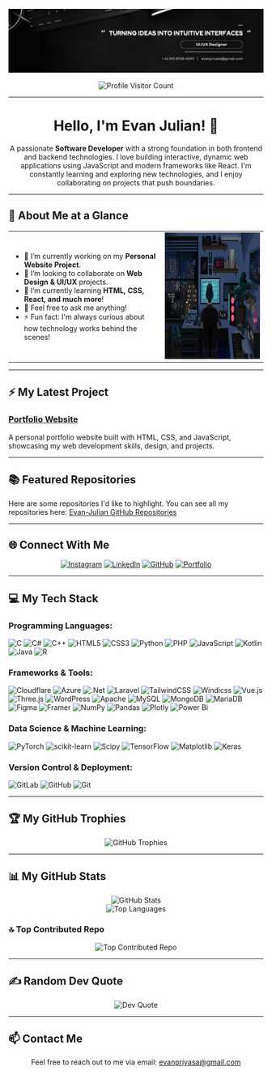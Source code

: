 <p align="center">
  <img src="https://github.com/Evan-Julian/Evan-Julian/blob/main/Banner.jpeg" alt="GitHub Banner" style="max-width:100%;">
</p>

<p align="center">
  <img src="https://komarev.com/ghpvc/?username=Evan-Julian&style=for-the-badge" alt="Profile Visitor Count">
</p>

---

<h1 align="center">Hello, I'm Evan Julian! 👋</h1>

<p align="center">
  A passionate <strong>Software Developer</strong> with a strong foundation in both frontend and backend technologies.
  I love building interactive, dynamic web applications using JavaScript and modern frameworks like React.
  I'm constantly learning and exploring new technologies, and I enjoy collaborating on projects that push boundaries.
</p>

---

## 🚀 About Me at a Glance

<table width="100%">
  <tr>
    <td width="60%">
      <ul>
        <li>🔭 I’m currently working on my <strong>Personal Website Project</strong>.</li>
        <li>👯 I’m looking to collaborate on <strong>Web Design & UI/UX</strong> projects.</li>
        <li>🌱 I’m currently learning <strong>HTML, CSS, React, and much more</strong>!</li>
        <li>💬 Feel free to ask me anything!</li>
        <li>⚡ Fun fact: I'm always curious about how technology works behind the scenes!</li>
      </ul>
    </td>
    <td width="40%" align="center">
      <img src="https://github.com/Evan-Julian/Evan-Julian/blob/main/Profile.gif" alt="About Me Image" width="auto" height="250">
    </td>
  </tr>
</table>

---

## ⚡ My Latest Project

### [Portfolio Website](https://evan-julian.github.io/Portofolio-Website/)
A personal portfolio website built with HTML, CSS, and JavaScript, showcasing my web development skills, design, and projects.

---

## 📚 Featured Repositories

Here are some repositories I'd like to highlight. You can see all my repositories here: [Evan-Julian GitHub Repositories](https://github.com/Evan-Julian?tab=repositories)

---

## 🌐 Connect With Me

<p align="center">
  <a href="https://instagram.com/m.panjull" target="_blank"><img src="https://img.shields.io/badge/Instagram-%23E4405F.svg?style=for-the-badge&logo=Instagram&logoColor=white" alt="Instagram"></a>
  <a href="https://linkedin.com/in/evan-julian" target="_blank"><img src="https://img.shields.io/badge/LinkedIn-%230077B5.svg?style=for-the-badge&logo=linkedin&logoColor=white" alt="LinkedIn"></a>
  <a href="https://github.com/Evan-Julian" target="_blank"><img src="https://img.shields.io/badge/GitHub-%23121011.svg?style=for-the-badge&logo=github&logoColor=white" alt="GitHub"></a>
  <a href="https://evan-julian.github.io/Portofolio-Website/" target="_blank"><img src="https://img.shields.io/badge/Portfolio-%23000000.svg?style=for-the-badge&logo=firefox&logoColor=white" alt="Portfolio"></a>
</p>

---

## 💻 My Tech Stack

### Programming Languages:
![C](https://img.shields.io/badge/c-%2300599C.svg?style=for-the-badge&logo=c&logoColor=white)
![C#](https://img.shields.io/badge/c%23-%23239120.svg?style=for-the-badge&logo=csharp&logoColor=white)
![C++](https://img.shields.io/badge/c++-%2300599C.svg?style=for-the-badge&logo=c%2B%2B&logoColor=white)
![HTML5](https://img.shields.io/badge/html5-%23E34F26.svg?style=for-the-badge&logo=html5&logoColor=white)
![CSS3](https://img.shields.io/badge/css3-%231572B6.svg?style=for-the-badge&logo=css3&logoColor=white)
![Python](https://img.shields.io/badge/python-3670A0?style=for-the-badge&logo=python&logoColor=ffdd54)
![PHP](https://img.shields.io/badge/php-%23777BB4.svg?style=for-the-badge&logo=php&logoColor=white)
![JavaScript](https://img.shields.io/badge/javascript-%23323330.svg?style=for-the-badge&logo=javascript&logoColor=%23F7DF1E)
![Kotlin](https://img.shields.io/badge/kotlin-%237F52FF.svg?style=for-the-badge&logo=kotlin&logoColor=white)
![Java](https://img.shields.io/badge/java-%23ED8B00.svg?style=for-the-badge&logo=openjdk&logoColor=white)
![R](https://img.shields.io/badge/r-%23276DC3.svg?style=for-the-badge&logo=r&logoColor=white)

### Frameworks & Tools:
![Cloudflare](https://img.shields.io/badge/Cloudflare-F38020?style=for-the-badge&logo=Cloudflare&logoColor=white)
![Azure](https://img.shields.io/badge/azure-%230072C6.svg?style=for-the-badge&logo=microsoftazure&logoColor=white)
![.Net](https://img.shields.io/badge/.NET-5C2D91?style=for-the-badge&logo=.net&logoColor=white)
![Laravel](https://img.shields.io/badge/laravel-%23FF2D20.svg?style=for-the-badge&logo=laravel&logoColor=white)
![TailwindCSS](https://img.shields.io/badge/tailwindcss-%2338B2AC.svg?style=for-the-badge&logo=tailwind-css&logoColor=white)
![Windicss](https://img.shields.io/badge/windicss-48B0F1.svg?style=for-the-badge&logo=windi-css&logoColor=white)
![Vue.js](https://img.shields.io/badge/vue.js-%2335495e.svg?style=for-the-badge&logo=vuedotjs&logoColor=%234FC08D)
![Three.js](https://img.shields.io/badge/threejs-black?style=for-the-badge&logo=three.js&logoColor=white)
![WordPress](https://img.shields.io/badge/WordPress-%23117AC9.svg?style=for-the-badge&logo=WordPress&logoColor=white)
![Apache](https://img.shields.io/badge/apache-%23D42029.svg?style=for-the-badge&logo=apache&logoColor=white)
![MySQL](https://img.shields.io/badge/mysql-4479A1.svg?style=for-the-badge&logo=mysql&logoColor=white)
![MongoDB](https://img.shields.io/badge/MongoDB-%234ea94b.svg?style=for-the-badge&logo=mongodb&logoColor=white)
![MariaDB](https://img.shields.io/badge/MariaDB-003545?style=for-the-badge&logo=mariadb&logoColor=white)
![Figma](https://img.shields.io/badge/figma-%23F24E1E.svg?style=for-the-badge&logo=figma&logoColor=white)
![Framer](https://img.shields.io/badge/Framer-black?style=for-the-badge&logo=framer&logoColor=blue)
![NumPy](https://img.shields.io/badge/numpy-%23013243.svg?style=for-the-badge&logo=numpy&logoColor=white)
![Pandas](https://img.shields.io/badge/pandas-%23150458.svg?style=for-the-badge&logo=pandas&logoColor=white)
![Plotly](https://img.shields.io/badge/Plotly-%233F4F75.svg?style=for-the-badge&logo=plotly&logoColor=white)
![Power Bi](https://img.shields.io/badge/power_bi-F2C811?style=for-the-badge&logo=powerbi&logoColor=black)

### Data Science & Machine Learning:
![PyTorch](https://img.shields.io/badge/PyTorch-%23EE4C2C.svg?style=for-the-badge&logo=PyTorch&logoColor=white)
![scikit-learn](https://img.shields.io/badge/scikit--learn-%23F7931E.svg?style=for-the-badge&logo=scikit-learn&logoColor=white)
![Scipy](https://img.shields.io/badge/SciPy-%230C55A5.svg?style=for-the-badge&logo=scipy&logoColor=%white)
![TensorFlow](https://img.shields.io/badge/TensorFlow-%23FF6F00.svg?style=for-the-badge&logo=TensorFlow&logoColor=white)
![Matplotlib](https://img.shields.io/badge/Matplotlib-%23ffffff.svg?style=for-the-badge&logo=Matplotlib&logoColor=black)
![Keras](https://img.shields.io/badge/Keras-%23D00000.svg?style=for-the-badge&logo=Keras&logoColor=white)

### Version Control & Deployment:
![GitLab](https://img.shields.io/badge/gitlab-%23181717.svg?style=for-the-badge&logo=gitlab&logoColor=white)
![GitHub](https://img.shields.io/badge/github-%23121011.svg?style=for-the-badge&logo=github&logoColor=white)
![Git](https://img.shields.io/badge/git-%23F05033.svg?style=for-the-badge&logo=git&logoColor=white)

---

## 🏆 My GitHub Trophies

<p align="center">
  <img src="https://github-profile-trophy.vercel.app/?username=Evan-Julian&theme=dracula&no-frame=true&no-bg=true" alt="GitHub Trophies" />
</p>

---

## 📊 My GitHub Stats

<p align="center">
  <img src="https://github-readme-stats.vercel.app/api?username=Evan-Julian&theme=dark&hide_border=false&include_all_commits=false&count_private=false" alt="GitHub Stats"/>
  <br/>
  <img src="https://github-readme-stats.vercel.app/api/top-langs/?username=Evan-Julian&theme=dark&hide_border=false&include_all_commits=false&count_private=false&layout=compact" alt="Top Languages"/>
</p>

### 🔝 Top Contributed Repo

<p align="center">
  <img src="https://github-contributor-stats.vercel.app/api?username=Evan-Julian&limit=5&theme=dark&combine_all_yearly_contributions=true" alt="Top Contributed Repo"/>
</p>

---

## ✍️ Random Dev Quote

<p align="center">
  <img src="https://quotes-github-readme.vercel.app/api?type=horizontal&theme=radical" alt="Dev Quote">
</p>

---

## 📫 Contact Me

<p align="center">
  Feel free to reach out to me via email: <a href="mailto:evanpriyasa@gmail.com">evanpriyasa@gmail.com</a>
  <br>
</p>
